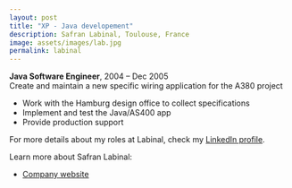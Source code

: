 ```yaml
---
layout: post
title: "XP - Java developement"
description: Safran Labinal, Toulouse, France
image: assets/images/lab.jpg
permalink: labinal
---
```


**Java Software Engineer**, 2004 – Dec 2005
<br>Create and maintain a new specific wiring application for the A380 project 
* Work with the Hamburg design office to collect specifications 
* Implement and test the Java/AS400 app
* Provide production support

For more details about my roles at Labinal, check my <A href="https://www.linkedin.com/in/christophebenoist/" target="_blank">LinkedIn profile</A>.

Learn more about Safran Labinal:
* <a href="https://www.safran-electrical-power.com/" target="_blank">Company website</a>